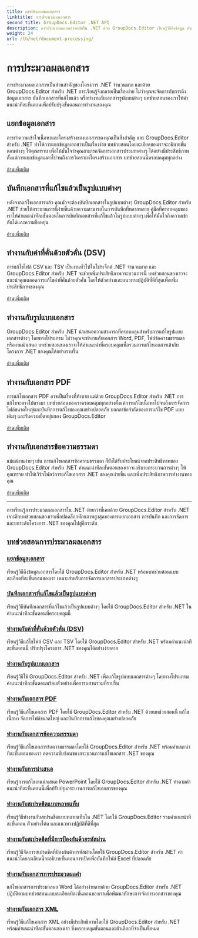 ```yaml
---
title: การประมวลผลเอกสาร
linktitle: การประมวลผลเอกสาร
second_title: GroupDocs.Editor .NET API
description: การประมวลผลเอกสารหลักใน .NET ด้วย GroupDocs.Editor เรียนรู้วิธีดึงข้อมูล บันทึกเป็นรูปแบบต่างๆ และทำงานกับเอกสารประเภทต่างๆ ได้อย่างง่ายดาย
weight: 24
url: /th/net/document-processing/
---
```


# การประมวลผลเอกสาร


การประมวลผลเอกสารเป็นส่วนสำคัญของโครงการ .NET จำนวนมาก และด้วย GroupDocs.Editor สำหรับ .NET การเรียนรู้จึงกลายเป็นเรื่องง่าย ไม่ว่าคุณจะจัดการกับการดึงข้อมูลเอกสาร บันทึกเอกสารที่แก้ไขแล้ว หรือทำงานกับเอกสารรูปแบบต่างๆ บทช่วยสอนของเราให้คำแนะนำทีละขั้นตอนเพื่อปรับปรุงขั้นตอนการทำงานของคุณ

## แยกข้อมูลเอกสาร

การทำความเข้าใจเนื้อหาและโครงสร้างของเอกสารของคุณเป็นสิ่งสำคัญ และ GroupDocs.Editor สำหรับ .NET ทำให้การแยกข้อมูลเอกสารเป็นเรื่องง่าย บทช่วยสอนโดยละเอียดของเราจะอธิบายขั้นตอนต่างๆ ให้คุณทราบ เพื่อให้มั่นใจว่าคุณสามารถจัดการเอกสารประเภทต่างๆ ได้อย่างมีประสิทธิภาพ ตั้งแต่การแยกข้อมูลเมตาไปจนถึงการวิเคราะห์โครงสร้างเอกสาร บทช่วยสอนนี้ครอบคลุมทุกอย่าง

[อ่านเพิ่มเติม](./extract-document-info/)

## บันทึกเอกสารที่แก้ไขแล้วเป็นรูปแบบต่างๆ

หลังจากแก้ไขเอกสารแล้ว คุณมักจะต้องบันทึกเอกสารในรูปแบบต่างๆ GroupDocs.Editor สำหรับ .NET ช่วยให้กระบวนการนี้ง่ายขึ้นด้วยความสามารถในการบันทึกที่หลากหลาย คู่มือที่ครอบคลุมของเราให้คำแนะนำทีละขั้นตอนในการบันทึกเอกสารที่แก้ไขแล้วในรูปแบบต่างๆ เพื่อให้มั่นใจถึงความเข้ากันได้และความยืดหยุ่น

[อ่านเพิ่มเติม](./save-edited-document-various-formats/)

## ทำงานกับค่าที่คั่นด้วยตัวคั่น (DSV)

การแก้ไขไฟล์ CSV และ TSV เป็นงานทั่วไปในโปรเจ็กต์ .NET จำนวนมาก และ GroupDocs.Editor สำหรับ .NET จะช่วยเพิ่มประสิทธิภาพกระบวนการนี้ บทช่วยสอนของเราจะแนะนำคุณตลอดการแก้ไขค่าที่คั่นด้วยตัวคั่น โดยให้ตัวอย่างและแนวทางปฏิบัติที่ดีที่สุดเพื่อเพิ่มประสิทธิภาพของคุณ

[อ่านเพิ่มเติม](./work-dsv/)

## ทำงานกับรูปแบบเอกสาร

GroupDocs.Editor สำหรับ .NET นำเสนอความสามารถที่ครอบคลุมสำหรับการแก้ไขรูปแบบเอกสารต่างๆ โดยทางโปรแกรม ไม่ว่าคุณจะทำงานกับเอกสาร Word, PDF, ไฟล์ข้อความธรรมดา หรืองานนำเสนอ บทช่วยสอนของเราจะให้คำแนะนำที่ครอบคลุมเพื่อรวมการแก้ไขเอกสารเข้ากับโครงการ .NET ของคุณได้อย่างราบรื่น

[อ่านเพิ่มเติม](./work-document-formats/)

## ทำงานกับเอกสาร PDF

การแก้ไขเอกสาร PDF อาจเป็นเรื่องที่ท้าทาย แต่ด้วย GroupDocs.Editor สำหรับ .NET การแก้ไขจะตรงไปตรงมา บทช่วยสอนของเราครอบคลุมทุกอย่างตั้งแต่การแก้ไขเนื้อหาไปจนถึงการจัดการไฟล์ขนาดใหญ่และบันทึกการแก้ไขของคุณอย่างปลอดภัย บอกลาข้อจำกัดของการแก้ไข PDF แบบเดิมๆ และรับความยืดหยุ่นของ GroupDocs.Editor

[อ่านเพิ่มเติม](./work-pdf-documents/)

## ทำงานกับเอกสารข้อความธรรมดา

แม้แต่งานง่ายๆ เช่น การแก้ไขเอกสารข้อความธรรมดา ก็ยังได้รับประโยชน์จากประสิทธิภาพของ GroupDocs.Editor สำหรับ .NET คำแนะนำทีละขั้นตอนของเราจะอธิบายกระบวนการต่างๆ ให้คุณทราบ ทำให้เวิร์กโฟลว์การแก้ไขเอกสาร .NET ของคุณง่ายขึ้น และเพิ่มประสิทธิภาพการทำงานของคุณ

[อ่านเพิ่มเติม](./work-plain-text-documents/)

---

การเรียนรู้การประมวลผลเอกสารใน .NET ง่ายกว่าที่เคยด้วย GroupDocs.Editor สำหรับ .NET เจาะลึกบทช่วยสอนของเราเพื่อปลดล็อกศักยภาพสูงสุดของการแยกเอกสาร การบันทึก และการจัดการ และยกระดับโครงการ .NET ของคุณไปสู่อีกระดับ
## บทช่วยสอนการประมวลผลเอกสาร
### [แยกข้อมูลเอกสาร](./extract-document-info/)
เรียนรู้วิธีดึงข้อมูลเอกสารโดยใช้ GroupDocs.Editor สำหรับ .NET พร้อมบทช่วยสอนแบบละเอียดทีละขั้นตอนของเรา เหมาะสำหรับการจัดการเอกสารประเภทต่างๆ
### [บันทึกเอกสารที่แก้ไขแล้วเป็นรูปแบบต่างๆ](./save-edited-document-various-formats/)
เรียนรู้วิธีบันทึกเอกสารที่แก้ไขแล้วเป็นรูปแบบต่างๆ โดยใช้ GroupDocs.Editor สำหรับ .NET ในคำแนะนำทีละขั้นตอนที่ครอบคลุมนี้
### [ทำงานกับค่าที่คั่นด้วยตัวคั่น (DSV)](./work-dsv/)
เรียนรู้วิธีแก้ไขไฟล์ CSV และ TSV โดยใช้ GroupDocs.Editor สำหรับ .NET พร้อมคำแนะนำทีละขั้นตอนนี้ ปรับปรุงโครงการ .NET ของคุณได้อย่างง่ายดาย
### [ทำงานกับรูปแบบเอกสาร](./work-document-formats/)
เรียนรู้วิธีใช้ GroupDocs.Editor สำหรับ .NET เพื่อแก้ไขรูปแบบเอกสารต่างๆ โดยทางโปรแกรม คำแนะนำทีละขั้นตอนพร้อมตัวอย่างเพื่อการผสานรวมที่ราบรื่น
### [ทำงานกับเอกสาร PDF](./work-pdf-documents/)
เรียนรู้วิธีแก้ไขเอกสาร PDF โดยใช้ GroupDocs.Editor สำหรับ .NET ด้วยบทช่วยสอนนี้ แก้ไขเนื้อหา จัดการไฟล์ขนาดใหญ่ และบันทึกการแก้ไขของคุณอย่างปลอดภัย
### [ทำงานกับเอกสารข้อความธรรมดา](./work-plain-text-documents/)
เรียนรู้วิธีแก้ไขเอกสารข้อความธรรมดาโดยใช้ GroupDocs.Editor สำหรับ .NET พร้อมคำแนะนำทีละขั้นตอนของเรา ลดความซับซ้อนของกระบวนการแก้ไขเอกสาร .NET ของคุณ
### [ทำงานกับการนำเสนอ](./work-presentations/)
เรียนรู้การแก้ไขงานนำเสนอ PowerPoint โดยใช้ GroupDocs.Editor สำหรับ .NET ทำตามคำแนะนำทีละขั้นตอนนี้เพื่อปรับปรุงกระบวนการแก้ไขเอกสารของคุณ
### [ทำงานกับสเปรดชีตแบบหลายแท็บ](./work-multi-tab-spreadsheets/)
เรียนรู้วิธีทำงานกับสเปรดชีตแบบหลายแท็บใน .NET โดยใช้ GroupDocs.Editor รวมคำแนะนำทีละขั้นตอน ตัวอย่างโค้ด และแนวทางปฏิบัติที่ดีที่สุด
### [ทำงานกับสเปรดชีตที่มีการป้องกันด้วยรหัสผ่าน](./work-password-protected-spreadsheets/)
เรียนรู้วิธีจัดการสเปรดชีตที่ป้องกันด้วยรหัสผ่านโดยใช้ GroupDocs.Editor สำหรับ .NET คำแนะนำโดยละเอียดนี้จะอธิบายขั้นตอนการเปิดเพื่อบันทึกไฟล์ Excel ที่ปลอดภัย
### [ทำงานกับเอกสารการประมวลผลคำ](./work-word-processing-documents/)
แก้ไขเอกสารการประมวลผล Word ได้อย่างง่ายดายด้วย GroupDocs.Editor สำหรับ .NET ปฏิบัติตามบทช่วยสอนแบบละเอียดทีละขั้นตอนของเราเพื่อพัฒนาทักษะการจัดการเอกสารของคุณ
### [ทำงานกับเอกสาร XML](./work-xml-documents/)
เรียนรู้วิธีแก้ไขเอกสาร XML อย่างมีประสิทธิภาพโดยใช้ GroupDocs.Editor สำหรับ .NET พร้อมคำแนะนำทีละขั้นตอนของเรา ซึ่งครอบคลุมขั้นตอนและตัวเลือกที่จำเป็นทั้งหมด
